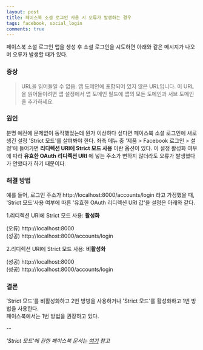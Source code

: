 ```yaml
---
layout: post
title: 페이스북 소셜 로그인 사용 시 오류가 발생하는 경우
tags: facebook, social_login
comments: true
---
```


페이스북 소셜 로그인 앱을 생성 후 소셜 로그인을 시도하면 아래와 같은 메시지가 나오며 오류가 발생할 때가 있다.

### 증상

> URL을 읽어들일 수 없음: 앱 도메인에 포함되어 있지 않은 URL입니다. 이 URL을 읽어들이려면 앱 설정에서 앱 도메인 필드에 앱의 모든 도메인과 서브 도메인을 추가하세요.

### 원인   

분명 예전에 문제없이 동작했었는데 뭔가 이상하다 싶다면 페이스북 소셜 로그인에 새로 생긴 설정 'Strict 모드'를 살펴봐야 한다.
좌측 메뉴 중 '제품 > Facebook 로그인 > 설정'에 들어가면 **리디렉션 URI에 Strict 모드 사용** 이란 옵션이 있다. 이 설정 활성화 여부에 따라 **유효한 OAuth 리디렉션 URI** 에 넣는 주소가 변하지 않더라도 오류가 발생했다가 안했다가 하기 때문이다.

### 해결 방법
예를 들어, 로그인 주소가 http://localhost:8000/accounts/login 라고 가정했을 때, 'Strict 모드'사용 여부에 따른 '유효한 OAuth 리디렉션 URI 값'을 설정은 아래와 같다.

1.리디렉션 URI에 Strict 모드 사용: **활성화**

(오류) http://localhost:8000   
(성공) http://localhost:8000/accounts/login

2.리디렉션 URI에 Strict 모드 사용: **비활성화**

(성공) http://localhost:8000   
(성공) http://localhost:8000/accounts/login

### 결론   
'Strict 모드'를 비활성화하고 2번 방벙을 사용하거나 'Strict 모드'를 활성화하고 1번 방법을 사용한다.   
페이스북에서는 1번 방법을 권장하고 있다.

--

*'Strict 모드'에 관한 페이스북 문서는 [여기](https://developers.facebook.com/docs/facebook-login/security/#surfacearea) 참고*

